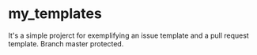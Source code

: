 # my_templates
It's a simple projerct for exemplifying an issue template and a  pull request template.
Branch master protected.

